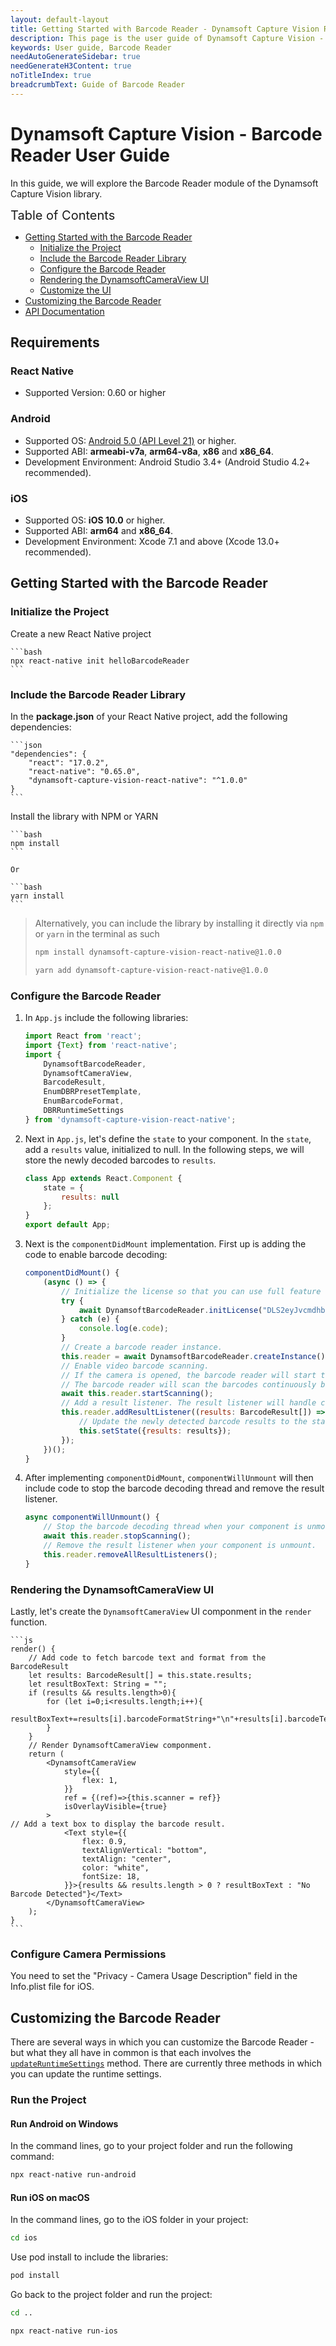 ```yaml
---
layout: default-layout
title: Getting Started with Barcode Reader - Dynamsoft Capture Vision React Native Edition
description: This page is the user guide of Dynamsoft Capture Vision - Barcode Reader module
keywords: User guide, Barcode Reader
needAutoGenerateSidebar: true
needGenerateH3Content: true
noTitleIndex: true
breadcrumbText: Guide of Barcode Reader
---
```


# Dynamsoft Capture Vision - Barcode Reader User Guide

In this guide, we will explore the Barcode Reader module of the Dynamsoft Capture Vision library.

<span style="font-size:20px">Table of Contents</span>

* [Getting Started with the Barcode Reader](#getting-started-with-the-barcode-reader)
    * [Initialize the Project](#initialize-the-project)
    * [Include the Barcode Reader Library](#include-the-barcode-reader-library)
    * [Configure the Barcode Reader](#configure-the-barcode-reader)
    * [Rendering the DynamsoftCameraView UI](#rendering-the-dynamsoftcameraview-ui)
  * [Customize the UI](#customize-the-ui-optional)
* [Customizing the Barcode Reader](#customizing-the-barcode-reader)
* [API Documentation](#api-documentation)

## Requirements

### React Native

- Supported Version: 0.60 or higher

### Android

- Supported OS: <a href="https://developer.android.com/about/versions/lollipop" target="_blank">Android 5.0 (API Level 21)</a> or higher.
- Supported ABI: **armeabi-v7a**, **arm64-v8a**, **x86** and **x86_64**.
- Development Environment: Android Studio 3.4+ (Android Studio 4.2+ recommended).

### iOS

- Supported OS: **iOS 10.0** or higher.
- Supported ABI: **arm64** and **x86_64**.
- Development Environment: Xcode 7.1 and above (Xcode 13.0+ recommended).

## Getting Started with the Barcode Reader

### Initialize the Project

Create a new React Native project

    ```bash
    npx react-native init helloBarcodeReader
    ```

### Include the Barcode Reader Library

In the **package.json** of your React Native project, add the following dependencies:

    ```json
    "dependencies": {
        "react": "17.0.2",
        "react-native": "0.65.0",
        "dynamsoft-capture-vision-react-native": "^1.0.0"
    }
    ```

Install the library with NPM or YARN

    ```bash
    npm install
    ```

    Or

    ```bash
    yarn install
    ```

> Alternatively, you can include the library by installing it directly via `npm` or `yarn` in the terminal as such
> 
> ```bash
> npm install dynamsoft-capture-vision-react-native@1.0.0
> 
> yarn add dynamsoft-capture-vision-react-native@1.0.0
> ```

### Configure the Barcode Reader

1. In `App.js` include the following libraries:

    ```js
    import React from 'react';
    import {Text} from 'react-native';
    import {
        DynamsoftBarcodeReader,
        DynamsoftCameraView,
        BarcodeResult,
        EnumDBRPresetTemplate,
        EnumBarcodeFormat,
        DBRRuntimeSettings
    } from 'dynamsoft-capture-vision-react-native';
    ```

2. Next in `App.js`, let's define the `state` to your component. In the `state`, add a `results` value, initialized to null. In the following steps, we will store the newly decoded barcodes to `results`.

    ```js
    class App extends React.Component {
        state = {
            results: null
        };
    }
    export default App;
    ```

3. Next is the `componentDidMount` implementation. First up is adding the code to enable barcode decoding:

    ```js
    componentDidMount() {
        (async () => {
            // Initialize the license so that you can use full feature of the Barcode Reader module.
            try {
                await DynamsoftBarcodeReader.initLicense("DLS2eyJvcmdhbml6YXRpb25JRCI6IjIwMDAwMSJ9")
            } catch (e) {
                console.log(e.code);
            }
            // Create a barcode reader instance.
            this.reader = await DynamsoftBarcodeReader.createInstance();
            // Enable video barcode scanning.
            // If the camera is opened, the barcode reader will start the barcode decoding thread when you triggered the startScanning.
            // The barcode reader will scan the barcodes continuously before you trigger stopScanning.
            await this.reader.startScanning();
            // Add a result listener. The result listener will handle callback when barcode result is returned. 
            this.reader.addResultListener((results: BarcodeResult[]) => {
                // Update the newly detected barcode results to the state.
                this.setState({results: results});
            });
        })();
    }
    ```

4. After implementing `componentDidMount`, `componentWillUnmount` will then include code to stop the barcode decoding thread and remove the result listener.

    ```js
    async componentWillUnmount() {
        // Stop the barcode decoding thread when your component is unmount.
        await this.reader.stopScanning();
        // Remove the result listener when your component is unmount.
        this.reader.removeAllResultListeners();
    }
    ```

### Rendering the DynamsoftCameraView UI

Lastly, let's create the `DynamsoftCameraView` UI componment in the `render` function.

    ```js
    render() {
        // Add code to fetch barcode text and format from the BarcodeResult
        let results: BarcodeResult[] = this.state.results;
        let resultBoxText: String = "";
        if (results && results.length>0){
            for (let i=0;i<results.length;i++){
                resultBoxText+=results[i].barcodeFormatString+"\n"+results[i].barcodeText+"\n";
            }
        }
        // Render DynamsoftCameraView componment.
        return (
            <DynamsoftCameraView
                style={{
                    flex: 1,
                }}
                ref = {(ref)=>{this.scanner = ref}}
                isOverlayVisible={true}
            >
    // Add a text box to display the barcode result.
                <Text style={{
                    flex: 0.9,
                    textAlignVertical: "bottom",
                    textAlign: "center",
                    color: "white",
                    fontSize: 18,
                }}>{results && results.length > 0 ? resultBoxText : "No Barcode Detected"}</Text>
            </DynamsoftCameraView>
        );
    }
    ```

### Configure Camera Permissions

You need to set the "Privacy - Camera Usage Description" field in the Info.plist file for iOS.

## Customizing the Barcode Reader

There are several ways in which you can customize the Barcode Reader - but what they all have in common is that each involves the [`updateRuntimeSettings`](../api-reference/barcode-reader.md#updateruntimesettings) method. There are currently three methods in which you can update the runtime settings.

### Run the Project

#### Run Android on Windows

In the command lines, go to your project folder and run the following command:

```bash
npx react-native run-android
```

#### Run iOS on macOS

In the command lines, go to the iOS folder in your project:

```bash
cd ios
```

Use pod install to include the libraries:

```bash
pod install
```

Go back to the project folder and run the project:

```bash
cd ..
```

```bash
npx react-native run-ios
```
